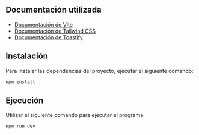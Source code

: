 ## Documentación utilizada

- [Documentación de Vite](https://vitejs.dev/)
- [Documentación de Tailwind CSS](https://tailwindcss.com/)
- [Documentación de Toastify](https://github.com/apvarun/toastify-js)

## Instalación

Para instalar las dependencias del proyecto, ejecutar el siguiente comando:

```bash
npm install
```

## Ejecución

Utilizar el siguiente comando para ejecutar el programa:

```bash
npm run dev
```
